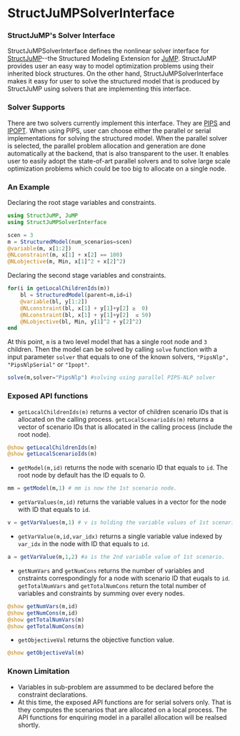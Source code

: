 StructJuMPSolverInterface
===

### StructJuMP's Solver Interface

StructJuMPSolverInterface defines the nonlinear solver interface for [StructJuMP](https://github.com/joehuchette/StructJuMP.jl)--the Structured Modeling Extension for [JuMP](https://github.com/JuliaOpt/JuMP.jl). StructJuMP provides user an easy way to model optimization problems using their inherited block structures. On the other hand, StructJuMPSolverInterface makes it easy for user to solve the structured model that is produced by StructJuMP using solvers that are implementing this interface. 


### Solver Supports

There are two solvers currently implement this interface. They are [PIPS](https://github.com/Argonne-National-Laboratory/PIPS) and [IPOPT](http://www.coin-or.org/Ipopt/documentation/). When using PIPS, user can choose either the parallel or serial implementations for solving the structured model. When the parallel solver is selected, the parallel problem allocation and generation are done automatically at the backend, that is also transparent to the user. It enables user to easily adopt the state-of-art parallel solvers and to solve large scale optimization problems which could be too big to allocate on a single node. 



### An Example

Declaring the root stage variables and constraints.
```julia
using StructJuMP, JuMP
using StructJuMPSolverInterface

scen = 3
m = StructuredModel(num_scenarios=scen)
@variable(m, x[1:2])
@NLconstraint(m, x[1] + x[2] == 100)
@NLobjective(m, Min, x[1]^2 + x[2]^2)
```

Declaring the second stage variables and constraints. 
```julia
for(i in getLocalChildrenIds(m))
    bl = StructuredModel(parent=m,id=i)
    @variable(bl, y[1:2])
    @NLconstraint(bl, x[1] + y[1]+y[2] ≥  0)
    @NLconstraint(bl, x[1] + y[1]+y[2]  ≤ 50)
    @NLobjective(bl, Min, y[1]^2 + y[2]^2)
end
```

At this point, `m` is a two level model that has a single root node and `3` children. Then the model can be solved by calling `solve` function with a input parameter `solver` that equals to one of the known solvers, `"PipsNlp", "PipsNlpSerial"` or `"Ipopt"`. 
```julia
solve(m,solver="PipsNlp") #solving using parallel PIPS-NLP solver
```

### Exposed API functions
* `getLocalChildrenIds(m)` returns a vector of children scenario IDs that is allocated on the calling process. `getLocalScenarioIds(m)` returns a vector of scenario IDs that is allocated in the calling process (include the root node).  
```julia
@show getLocalChildrenIds(m) 
@show getLocalScenarioIds(m)
```

* `getModel(m,id)` returns the node with scenario ID that equals to `id`. The root node by default has the ID equals to 0. 
```julia
mm = getModel(m,1) # mm is now the 1st scenario node.
```

* `getVarValues(m,id)` returns the variable values in a vector for the node with ID that equals to `id`.
```julia
v = getVarValues(m,1) # v is holding the variable values of 1st scenario.
```

* `getVarValue(m,id,var_idx)` returns a single variable value indexed by `var_idx` in the node with ID that equals to `id`.
```julia
a = getVarValue(m,1,2) #a is the 2nd variable value of 1st scenario. 
```

* `getNumVars` and `getNumCons` returns the number of variables and cnstraints correspondingly for a node with scenario ID that euqals to `id`.  `getTotalNumVars` and `getTotalNumCons` return the total number of variables and constraints by summing over every nodes.  
```julia
@show getNumVars(m,id)
@show getNumCons(m,id)
@show getTotalNumVars(m)
@show getTotalNumCons(m)
```

* `getObjectiveVal` returns the objective function value. 
```julia
@show getObjectiveVal(m)
```

### Known Limitation 
* Variables in sub-problem are assummed to be declared before the constraint declarations. 
* At this time, the exposed API functions are for serial solvers only. That is they computes the scenarios that are allocated on a local process. The API functions for enquiring model in a parallel allocation will be realsed shortly. 

<!-- [![Build Status](https://travis-ci.org/fqiang/SolverInterface.jl.svg?branch=master)](https://travis-ci.org/fqiang/SolverInterface.jl)
-->
